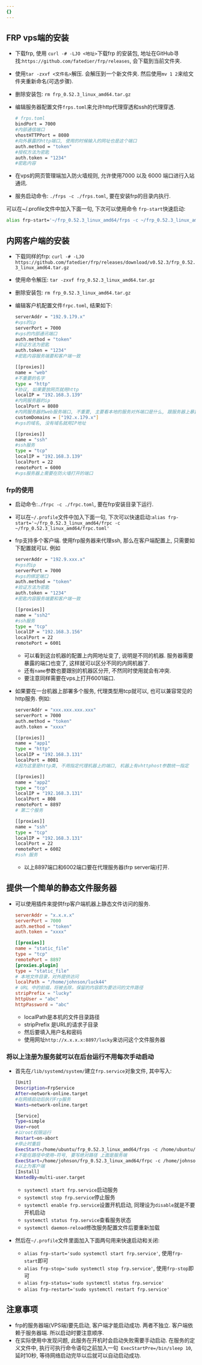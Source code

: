 ```yaml
---
{}
---
```

## FRP vps端的安装

- 下载frp, 使用 `curl -# -LJO <地址>`下载frp 的安装包, 地址在GitHub寻找:`https://github.com/fatedier/frp/releases`, 会下载到当前文件夹.
- 使用`tar -zxvf <文件名>`解压. 会解压到一个新文件夹. 然后使用`mv 1 2`来给文件夹重新命名(可选步骤).
- 删除安装包: `rm frp_0.52.3_linux_amd64.tar.gz`
- 编辑服务器配置文件`frps.toml`来允许http代理穿透和ssh的代理穿透.
  
    ```bash
    # frps.toml
    bindPort = 7000
    #内部通信端口
    vhostHTTPPort = 8080
    #向外暴露的http端口, 使用的时候输入的网址也是这个端口
    auth.method = "token"
    #授权方法为密匙
    auth.token = "1234"
    #密匙内容
    ```
    
- 在vps的网页管理端加入防火墙规则, 允许使用7000 以及 6000 端口进行入站通讯.
- 服务启动命令: `./frps -c ./frps.toml`, 要在安装frp的目录内执行.

可以在~/.profile文件中加入下面一句, 下次可以使用命令 `frp-start`快速启动:

```bash
alias frp-start='~/frp_0.52.3_linux_amd64/frps -c ~/frp_0.52.3_linux_amd64/frps.toml'
```

## 内网客户端的安装

- 下载同样的frp: `curl -# -LJO https://github.com/fatedier/frp/releases/download/v0.52.3/frp_0.52.3_linux_amd64.tar.gz`

- 使用命令解压: `tar -zxvf frp_0.52.3_linux_amd64.tar.gz`

- 删除安装包: `rm frp_0.52.3_linux_amd64.tar.gz`

- 编辑客户机配置文件`frpc.toml`, 结果如下:
  
    ```bash
    serverAddr = "192.9.179.x"
    #vps的ip
    serverPort = 7000
    #vps的内部通讯端口
    auth.method = "token"
    #验证方法为密匙
    auth.token = "1234"
    #密匙内容服务端要和客户端一致
    
    [[proxies]]
    name = "web"
    #不重要的名字
    type = "http"
    #协议, 如果要放网页就用http
    localIP = "192.168.3.139"
    #内网服务器的ip
    localPort = 8080
    #内网服务器的web服务端口, 不重要, 主要看本地的服务对外端口是什么, 跟服务器上暴露的无关
    customDomains = ["192.x.179.x"]
    #vps的域名, 没有域名就用IP地址
    
    [[proxies]]
    name = "ssh"
    #ssh服务
    type = "tcp"
    localIP = "192.168.3.139"
    localPort = 22
    remotePort = 6000
    #vps服务器上需要在防火墙打开的端口
    ```

### frp的使用

- 启动命令:`./frpc -c ./frpc.toml`, 要在frp安装目录下运行.

- 可以在`~/.profile`文件中加入下面一句, 下次可以快速启动:`alias frp-start='~/frp_0.52.3_linux_amd64/frpc -c ~/frp_0.52.3_linux_amd64/frpc.toml'`

- frp支持多个客户端. 使用frp服务器来代理ssh, 那么在客户端配置上, 只需要如下配置就可以. 例如

    ```bash
    serverAddr = "192.9.xxx.x"
    #vps的ip
    serverPort = 7000
    #vps的绑定端口
    auth.method = "token"
    #验证方法为密匙
    auth.token = "1234"
    #密匙内容服务端要和客户端一致
    
    [[proxies]]
    name = "ssh2"
    #ssh服务
    type = "tcp"
    localIP = "192.168.3.156"
    localPort = 22
    remotePort = 6001
    ```

    - 可以看到这台机器的配置上内网地址变了, 说明是不同的机器. 服务器需要暴露的端口也变了, 这样就可以区分不同的内网机器了.
    - 还有`name`参数也要跟别的机器区分开, 不然同时使用就会有冲突.
    - 要注意同样需要在vps上打开6001端口.

- 如果要在一台机器上部署多个服务, 代理类型用tcp就可以, 也可以兼容常见的http服务. 例如:

  ```bash
  serverAddr = "xxx.xxx.xxx.xxx"
  serverPort = 7000
  auth.method = "token"
  auth.token = "xxxx"
  
  [[proxies]]
  name = "app1"
  type = "http"
  localIP = "192.168.3.131"
  localPort = 8081
  #因为这里是http类, 不用指定代理机器上的端口, 机器上有vhttphost参数统一指定
  
  [[proxies]]
  name = "app2"
  type = "tcp"
  localIP = "192.168.3.131"
  localPort = 808
  remotePort = 8897
  # 第二个服务
  
  [[proxies]]
  name = "ssh"
  type = "tcp"
  localIP = "192.168.3.131"
  localPort = 22
  remotePort = 6002
  #ssh 服务
  ```

  - 以上8897端口和6002端口要在代理服务器(frp server端)打开.

## 提供一个简单的静态文件服务器

- 可以使用插件来提供frp客户端机器上静态文件访问的服务.

  ```toml
  serverAddr = "x.x.x.x"
  serverPort = 7000
  auth.method = "token"
  auth.token = "xxxx"
  
  [[proxies]]
  name = "static_file"
  type = "tcp"
  remotePort = 8897
  [proxies.plugin]
  type = "static_file"
  # 本地文件目录，对外提供访问
  localPath = "/home/johnson/luck44"
  # URL 中的前缀，将被去除，保留的内容即为要访问的文件路径
  stripPrefix = "lucky"
  httpUser = "abc"
  httpPassword = "abc"
  ```

  - localPath是本机的文件目录路径
  - stripPrefix 是URL的请求子目录
  - 然后要填入用户名和密码
  - 使用网址`http://x.x.x.x:8897/lucky`来访问这个文件服务器

### 将以上注册为服务就可以在后台运行不用每次手动启动

- 首先在`/lib/systemd/system/`建立`frp.service`对象文件, 其中写入:
  
    ```bash
    [Unit]
    Description=FrpService
    After=network-online.target
    #在网络启动后执行Frp服务
    Wants=network-online.target
    
    [Service]
    Type=simple
    User=root
    #以root权限运行
    Restart=on-abort
    #停止时重启
    ExecStart=/home/ubuntu/frp_0.52.3_linux_amd64/frps -c /home/ubuntu/frp_0.52.3_linux_amd64/frps.toml
    #不能在路径中使用~符号, 要写绝对路径 上面是服务端
    ExecStart=/home/johnson/frp_0.52.3_linux_amd64/frpc -c /home/johnson/frp_0.52.3_linux_amd64/frpc.toml
    #以上为客户端
    [Install]
    WantedBy=multi-user.target
    ```
    
    - `systemctl start frp.service`启动服务
    - `systemctl stop frp.service`停止服务
    - `systemctl enable frp.service`设置开机启动, 同理设为`disable`就是不要开机启动
    - `systemctl status frp.service`查看服务状态
    - `systemctl daemon-reload`修改服务配置文件后要重新加载
- 然后在`~/.profile`文件里面加入下面两句用来快速启动和关闭:
    - `alias frp-start='sudo systemctl start frp.service'`, 使用`frp-start`即可
    - `alias frp-stop='sudo systemctl stop frp.service'`, 使用`frp-stop`即可
    - `alias frp-status='sudo systemctl status frp.service'`
    - `alias frp-restart='sudo systemctl restart frp.service'`

## 注意事项

- frp的服务器端(VPS端)要先启动, 客户端才能启动成功. 两者不独立. 客户端依赖于服务器端. 所以启动时要注意顺序.
- 在实际使用中发现问题, 此服务在开机时会启动失败需要手动启动. 在服务的定义文件中, 执行可执行命令语句之前加入一句` ExecStartPre=/bin/sleep 10`, 延时10秒, 等待网络启动完毕以后就可以自动启动成功.

